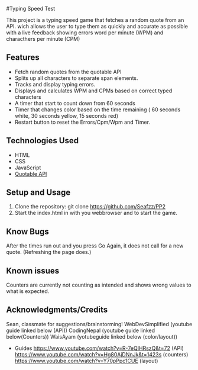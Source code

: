 #Typing Speed Test

This project is a typing speed game that fetches a random quote from an API.
wich allows the user to type them as quickly and accurate as possible with a live feedback showing errors
word per minute (WPM) and characthers per minute (CPM)

## Features
- Fetch random quotes from the quotable API
- Splits up all characters to separate span elements.
- Tracks and display typing errors.
- Displays and calculates WPM and CPMs based on correct typed characters
- A timer that start to count down from 60 seconds
- Timer that changes color based on the time remaining ( 60 seconds white, 30 seconds yellow, 15 seconds red)
- Restart button to reset the Errors/Cpm/Wpm and Timer.

## Technologies Used
- HTML 
- CSS
- JavaScript
- [Quotable API](https://api.quotable.io)

## Setup and Usage
1. Clone the repository:
git clone https://github.com/Seafzz/PP2
2. Start the index.html in with you webbrowser and to start the game.

## Know Bugs
After the times run out and you press Go Again, it does not call for a new quote. (Refreshing the page does.)

## Known issues
Counters are currently not counting as intended and shows wrong values to what is expected.


## Acknowledgments/Credits

Sean, classmate for suggestions/brainstorming!
WebDevSimplified (youtube guide linked below (API))
CodingNepal (youtube guide linked below(Counters))
WaisAyam (yotubeguide linked below (color/layout))


- Guides 
    https://www.youtube.com/watch?v=R-7eQIHRszQ&t=72 (API)
    https://www.youtube.com/watch?v=Hg80AjDNnJk&t=1423s (counters)
    https://www.youtube.com/watch?v=Y70pPpc1CUE (layout)